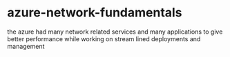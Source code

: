 # azure-network-fundamentals
the azure had many network related services and many applications to give better performance while working on stream lined deployments and management

